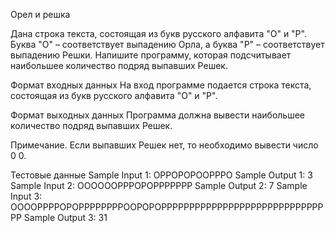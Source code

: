 Орел и решка

Дана строка текста, состоящая из букв русского алфавита "О" и "Р". Буква "О" – соответствует выпадению Орла, а буква "Р" – соответствует выпадению Решки. Напишите программу, которая подсчитывает наибольшее количество подряд выпавших Решек.

Формат входных данных
На вход программе подается строка текста, состоящая из букв русского алфавита "О" и "Р".

Формат выходных данных
Программа должна вывести наибольшее количество подряд выпавших Решек.

Примечание. Если выпавших Решек нет, то необходимо вывести число
0
0.

Тестовые данные
Sample Input 1:
ОРРОРОРООРРРО
Sample Output 1:
3
Sample Input 2:
ООООООРРРОРОРРРРРРР
Sample Output 2:
7
Sample Input 3:
ООООРРРРОРОРРРРРРРРООРОРОРРРРРРРРРРРРРРРРРРРРРРРРРРРРРРР
Sample Output 3:
31